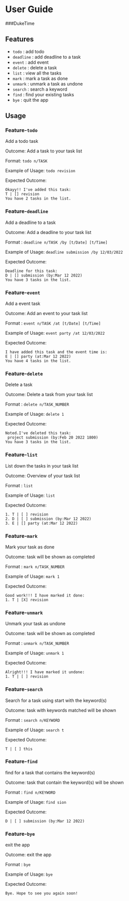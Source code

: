 # User Guide
###DukeTime
## Features 
- `todo` : add todo
- `deadline` : add deadline to a task
- `event` : add event
- `delete` : delete a task
- `list` : view all the tasks
- `mark` : mark a task as done
- `unmark` : unmark a task as undone
- `search` : search a keyword
- `find` : find your existing tasks
- `bye` : quit the app


## Usage
### Feature-`todo`

Add a todo task

Outcome: Add a task to your task list

Format: `todo n/TASK`

Example of Usage: `todo revision`

Expected Outcome:
```
Okayy!! I've added this task:
T | [] revision
You have 2 tasks in the list.
```


### Feature-`deadline`
Add a deadline to a task 

Outcome: Add a deadline to your task list

Format : `deadline n/TASK /by [t/Date] [t/Time]`

Example of Usage: `deadline submission /by 12/03/2022`

Expected Outcome:
```
Deadline for this task:
D | [] submission (by:Mar 12 2022)
You have 3 tasks in the list.
```

### Feature-`event`
Add a event task

Outcome: Add an event to your task list

Format : `event n/TASK /at [t/Date] [t/Time]`

Example of Usage: `event party /at 12/03/2022`

Expected Outcome:
```
I have added this task and the event time is:
E | [] party (at:Mar 12 2022)
You have 4 tasks in the list.
```

### Feature-`delete`
Delete a task

Outcome: Delete a task from your task list

Format : `delete n/TASK_NUMBER`

Example of Usage: `delete 1`

Expected Outcome:
```
Noted.I've deleted this task:
 project submission (by:Feb 20 2022 1800)
You have 3 tasks in the list.
```

### Feature-`list`
List down the tasks in your task list

Outcome: Overview of your task list

Format : `list`

Example of Usage: `list`

Expected Outcome:
```
1. T | [ ] revision
2. D | [ ] submission (by:Mar 12 2022)
3. E | [] party (at:Mar 12 2022)
```

### Feature-`mark`
Mark your task as done

Outcome: task will be shown as completed

Format : `mark n/TASK_NUMBER`

Example of Usage: `mark 1`

Expected Outcome:
```
Good work!!! I have marked it done:
1. T | [X] revision
```

### Feature-`unmark`
Unmark your task as undone

Outcome: task will be shown as completed

Format : `unmark n/TASK_NUMBER`

Example of Usage: `unmark 1`

Expected Outcome:
```
Alright!!! I have marked it undone:
1. T | [ ] revision
```

### Feature-`search`
Search for a task using start with the keyword(s)

Outcome: task with keywords matched will be shown

Format : `search n/KEYWORD`

Example of Usage: `search t`

Expected Outcome:
```
T | [ ] this
```

### Feature-`find`
find for a task that contains the keyword(s)

Outcome: task that contain the keyword(s) will be shown

Format : `find n/KEYWORD`

Example of Usage: `find sion`

Expected Outcome:
```
D | [ ] submission (by:Mar 12 2022)
```

### Feature-`bye`
exit the app

Outcome: exit the app

Format : `bye`

Example of Usage: `bye`

Expected Outcome:
```
Bye. Hope to see you again soon!
```

